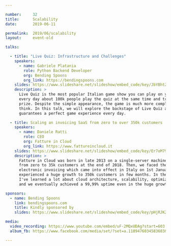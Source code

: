 ```yaml
---

number:     32
title:      Scalability
date:       2019-06-11

permalink:  2019/06/scalability
layout:     event-old

talks:

  - title: "Live Quiz: Infrastructure and Challenges"
    speakers:
      - name: Gabriele Platania
        role: Python Backend Developer
        org: Bending Spoons
        org_link: https://bendingspoons.com
    slides: https://www.slideshare.net/slideshow/embed_code/key/JbYBhtZ5H9wM6i
    description: >
      Live Quiz is the most popular Italian game show you can play on your smartphone:
      every day about 100k people play the quiz at the same time and try to win the daily
      prize. Despite the simple appearance, the game is much more complex than you might
      think. In this talk, we will explore the backstage of Live Quiz and see what
      guarantees a perfect game experience every day.

  - title: Scaling an invoicing SaaS from zero to over 350k customers
    speakers:
      - name: Daniele Ratti
        role: CEO
        org: Fatture in Cloud
        org_link: https://www.fattureincloud.it
    slides: https://www.slideshare.net/slideshow/embed_code/key/Er7oM7941FsZdz
    description: >
      Fatture in Cloud was born in late 2013 on a single-server machine and scaled
      from zero to 35k customers at the end of 2018. Then, we faced the mandatory
      electronic invoicing which came into effect in Italy on 1st January 2019, and we
      experienced a huge growth to 350k customers in few months. In these 5 years,
      I've learned a lot about cloud architecture, scalability, optimization, DevOps,
      and we eventually achieved a 99,99% uptime even in the huge growth period.

sponsors:
  - name: Bending Spoons
    link: bendingspoons.com
    title: Kindly sponsored by
    slides: https://www.slideshare.net/slideshow/embed_code/key/pHjRJK2MeXCq3S

media:
  video_recording: https://www.youtube.com/embed/uF-2MQxUDAg?start=603
  album_fb: https://www.facebook.com/media/set/?set=a.1189476034583683&type=3

---
```

